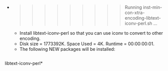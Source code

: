 * >>>>>>>>> Running inst-min-con-xtra-encoding-libtext-iconv-perl.sh ...
  * Install libtext-iconv-perl so that you can use iconv to convert to other encoding.
  * Disk size = 1773392K. Space Used = 4K. Runtime = 00:00:00:01.
  * The following NEW packages will be installed:
  ```bash
libtext-iconv-perl*
  ```

